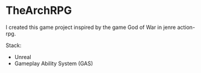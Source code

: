 # TheArchRPG

I created this game project inspired by the game God of War in jenre action-rpg. 

Stack:
- Unreal
- Gameplay Ability System (GAS)
